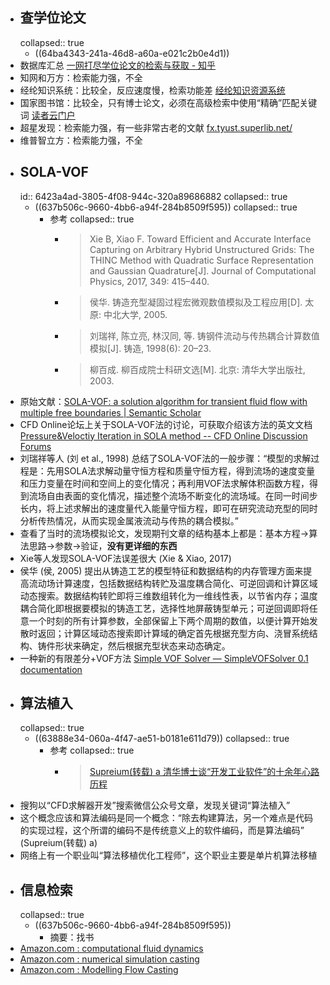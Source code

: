 - ## 查学位论文
  collapsed:: true
	- ((64ba4343-241a-46d8-a60a-e021c2b0e4d1))
- 数据库汇总 [一网打尽学位论文的检索与获取 - 知乎](https://zhuanlan.zhihu.com/p/268849603)
- 知网和万方：检索能力强，不全
- 经纶知识系统：比较全，反应速度慢，检索功能差 [经纶知识资源系统](http://k.vipslib.com/)
- 国家图书馆：比较全，只有博士论文，必须在高级检索中使用“精确”匹配关键词 [读者云门户](http://read.nlc.cn/allSearch/searchList?searchType=65&showType=1&pageNo=1)
- 超星发现：检索能力强，有一些非常古老的文献 [fx.tyust.superlib.net/](http://fx.tyust.superlib.net/)
- 维普智立方：检索能力强，不全
- ## SOLA-VOF
  id:: 6423a4ad-3805-4f08-944c-320a89686882
  collapsed:: true
	- ((637b506c-9660-4bb6-a94f-284b8509f595))
	  collapsed:: true
		- 参考
		  collapsed:: true
			- >Xie B, Xiao F. Toward Efficient and Accurate Interface Capturing on Arbitrary Hybrid Unstructured Grids: The THINC Method with Quadratic Surface Representation and Gaussian Quadrature[J]. Journal of Computational Physics, 2017, 349: 415–440.
			- >侯华. 铸造充型凝固过程宏微观数值模拟及工程应用[D]. 太原: 中北大学, 2005.
			- >刘瑞祥, 陈立亮, 林汉同, 等. 铸钢件流动与传热耦合计算数值模拟[J]. 铸造, 1998(6): 20–23.
			- >柳百成. 柳百成院士科研文选[M]. 北京: 清华大学出版社, 2003.
- 原始文献：[SOLA-VOF: a solution algorithm for transient fluid flow with multiple free boundaries | Semantic Scholar](https://www.semanticscholar.org/paper/SOLA-VOF%3A-a-solution-algorithm-for-transient-fluid-Nichols-Hirt/5f6a9f90b162eb7bd58a062dce854b48da4ea378)
- CFD Online论坛上关于SOLA-VOF法的讨论，可获取介绍该方法的英文文档 [Pressure&Veloctiy Iteration in SOLA method -- CFD Online Discussion Forums](https://www.cfd-online.com/Forums/main/14351-pressure-veloctiy-iteration-sola-method.html)
- 刘瑞祥等人 (刘 et al., 1998) 总结了SOLA-VOF法的一般步骤：“模型的求解过程是：先用SOLA法求解动量守恒方程和质量守恒方程，得到流场的速度变量和压力变量在时间和空间上的变化情况；再利用VOF法求解体积函数方程，得到流场自由表面的变化情况，描述整个流场不断变化的流场域。在同一时间步长内，将上述求解出的速度量代入能量守恒方程，即可在研究流动充型的同时分析传热情况，从而实现金属液流动与传热的耦合模拟。”
- 查看了当时的流场模拟论文，发现期刊文章的结构基本上都是：基本方程->算法思路->参数->验证，**没有更详细的东西**
- Xie等人发现SOLA-VOF法误差很大 (Xie & Xiao, 2017)
- 侯华 (侯, 2005) 提出从铸造工艺的模型特征和数据结构的内存管理方面来提高流动场计算速度，包括数据结构转贮及温度耦合简化、可逆回调和计算区域动态搜索。数据结构转贮即将三维数组转化为一维线性表，以节省内存；温度耦合简化即根据要模拟的铸造工艺，选择性地屏蔽铸型单元；可逆回调即将任意一个时刻的所有计算参数，全部保留上下两个周期的数值，以便计算开始发散时返回；计算区域动态搜索即计算域的确定首先根据充型方向、浇冒系统结构、铸件形状来确定，然后根据充型状态来动态确定。
- 一种新的有限差分+VOF方法 [Simple VOF Solver — SimpleVOFSolver 0.1 documentation](https://naokihori.github.io/SimpleVOFSolver/)
- ## 算法植入
  collapsed:: true
	- ((63888e34-060a-4f47-ae51-b0181e611d79))
	  collapsed:: true
		- 参考
		  collapsed:: true
			- >[Supreium(转载) a 清华博士谈“开发工业软件”的十余年心路历程](https://zhuanlan.zhihu.com/p/131292137)
- 搜狗以“CFD求解器开发”搜索微信公众号文章，发现关键词“算法植入”
- 这个概念应该和算法编码是同一个概念：“除去构建算法，另一个难点是代码的实现过程，这个所谓的编码不是传统意义上的软件编码，而是算法编码” (Supreium(转载) a)
- 网络上有一个职业叫“算法移植优化工程师”，这个职业主要是单片机算法移植
- ## 信息检索
  collapsed:: true
	- ((637b506c-9660-4bb6-a94f-284b8509f595))
		- 摘要：找书
- [Amazon.com : computational fluid dynamics](https://www.amazon.com/s?k=computational+fluid+dynamics&s=date-desc-rank&page=2&crid=HKHJMRIVJNEI&qid=1678710927&sprefix=computational+fluid+dymanics%2Caps%2C276&ref=sr_pg_1)
- [Amazon.com : numerical simulation casting](https://www.amazon.com/s?k=numerical+simulation+casting&i=stripbooks-intl-ship&crid=2LGO4PJLRFHDS&sprefix=numerical+simulation+casting%2Cstripbooks-intl-ship%2C330&ref=nb_sb_noss)
- [Amazon.com : Modelling Flow Casting](https://www.amazon.com/s?k=Modelling+Flow+Casting&i=stripbooks-intl-ship&crid=2RTH6HLP6XP5M&sprefix=modelling+flow+casting%2Cstripbooks-intl-ship%2C305&ref=nb_sb_noss)
